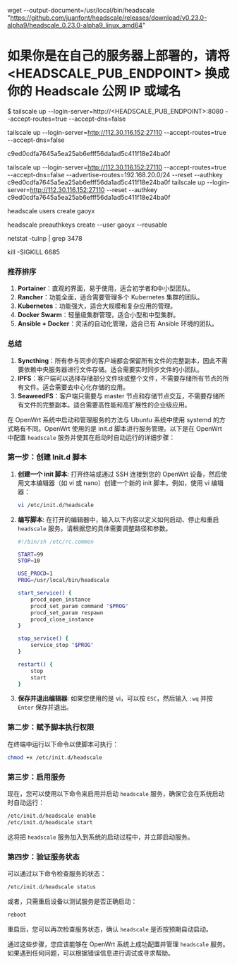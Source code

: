 wget --output-document=/usr/local/bin/headscale \
  "https://github.com/juanfont/headscale/releases/download/v0.23.0-alpha9/headscale_0.23.0-alpha9_linux_amd64"

# 如果你是在自己的服务器上部署的，请将 <HEADSCALE_PUB_ENDPOINT> 换成你的 Headscale 公网 IP 或域名
$ tailscale up --login-server=http://<HEADSCALE_PUB_ENDPOINT>:8080 --accept-routes=true --accept-dns=false

tailscale up --login-server=http://112.30.116.152:27110 --accept-routes=true --accept-dns=false

c9ed0cdfa7645a5ea25ab6efff56da1ad5c411f18e24ba0f

tailscale up --login-server=http://112.30.116.152:27110 --accept-routes=true --accept-dns=false --advertise-routes=192.168.20.0/24 --reset --authkey c9ed0cdfa7645a5ea25ab6efff56da1ad5c411f18e24ba0f
tailscale up --login-server=http://112.30.116.152:27110 --reset --authkey c9ed0cdfa7645a5ea25ab6efff56da1ad5c411f18e24ba0f

headscale users create gaoyx

headscale preauthkeys create --user gaoyx --reusable

netstat -tulnp | grep 3478

kill -SIGKILL 6685

### 推荐排序

1. **Portainer**：直观的界面，易于使用，适合初学者和中小型团队。
2. **Rancher**：功能全面，适合需要管理多个 Kubernetes 集群的团队。
3. **Kubernetes**：功能强大，适合大规模和复杂应用的管理。
4. **Docker Swarm**：轻量级集群管理，适合小型和中型集群。
5. **Ansible + Docker**：灵活的自动化管理，适合已有 Ansible 环境的团队。

### 总结

1. **Syncthing**：所有参与同步的客户端都会保留所有文件的完整副本，因此不需要依赖中央服务器进行文件存储。适合需要实时同步文件的小团队。
2. **IPFS**：客户端可以选择存储部分文件块或整个文件，不需要存储所有节点的所有文件。适合需要去中心化存储的应用。
3. **SeaweedFS**：客户端只需要与 master 节点和存储节点交互，不需要存储所有文件的完整副本。适合需要高性能和高扩展性的企业级应用。



在 OpenWrt 系统中启动和管理服务的方法与 Ubuntu 系统中使用 systemd 的方式略有不同。OpenWrt 使用的是 init.d 脚本进行服务管理。以下是在 OpenWrt 中配置 `headscale` 服务并使其在启动时自动运行的详细步骤：

### 第一步：创建 Init.d 脚本

1. **创建一个 init 脚本**:
   打开终端或通过 SSH 连接到您的 OpenWrt 设备，然后使用文本编辑器（如 vi 或 nano）创建一个新的 init 脚本。例如，使用 vi 编辑器：
   ```bash
   vi /etc/init.d/headscale
   ```

2. **编写脚本**:
   在打开的编辑器中，输入以下内容以定义如何启动、停止和重启 `headscale` 服务。请根据您的具体需要调整路径和参数。
   ```bash
   #!/bin/sh /etc/rc.common

   START=99
   STOP=10

   USE_PROCD=1
   PROG=/usr/local/bin/headscale

   start_service() {
       procd_open_instance
       procd_set_param command "$PROG"
       procd_set_param respawn
       procd_close_instance
   }

   stop_service() {
       service_stop "$PROG"
   }

   restart() {
       stop
       start
   }
   ```

3. **保存并退出编辑器**:
   如果您使用的是 vi，可以按 `ESC`，然后输入 `:wq` 并按 `Enter` 保存并退出。

### 第二步：赋予脚本执行权限

在终端中运行以下命令以使脚本可执行：
```bash
chmod +x /etc/init.d/headscale
```

### 第三步：启用服务

现在，您可以使用以下命令来启用并启动 `headscale` 服务，确保它会在系统启动时自动运行：
```bash
/etc/init.d/headscale enable
/etc/init.d/headscale start
```

这将把 `headscale` 服务加入到系统的启动过程中，并立即启动服务。

### 第四步：验证服务状态

可以通过以下命令检查服务的状态：
```bash
/etc/init.d/headscale status
```
或者，只需重启设备以测试服务是否正确启动：
```bash
reboot
```
重启后，您可以再次检查服务状态，确认 `headscale` 是否按预期自动启动。

通过这些步骤，您应该能够在 OpenWrt 系统上成功配置并管理 `headscale` 服务。如果遇到任何问题，可以根据错误信息进行调试或寻求帮助。